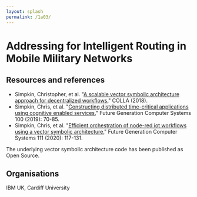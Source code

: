 ```yaml
---
layout: splash
permalink: /1a03/
---
```


# Addressing for Intelligent Routing in Mobile Military Networks

<!-- [Watch the video](https://ibm.box.com/v/Showcase-1a11-video)

## Military / Coalition Issue
In military networks, which are operating in increasingly congested and contested settings, it is vital to prioritise and control traffic both at the network and application layers. Further, the current use of IP addresses ties the source and destination of a packet to locations within the network, and thus highly mobile military networks suffer from needing to re-route and re-address network elements.

## Core idea and key achievements
DAIS ITA research has shown how vector based approaches can be used to reconfigure battlespace communication plans, and to enable service discovery and orchestration in tactical coalitions information systems.

The core idea is that a vector-based approach can also be used to represent both source and target identities (replacing IP addresses). This allows us to specify the source and target of a packet to include attributes such as Role, Type, Status (by no means an exhaustive list):

Thus, a battlefield order could be tagged with source “Mission Commander | Orders | Manual | One-off” and target “Soldier | Platoon 1 | Chat” to be issued to all of the soldiers in platoon 1 in their chat application. The message would then be routed using intelligent routers with knowledge of the state of the network. It would replace both unicast and multicast traffic. To improve the performance on the wire, hardware architectures, such as phase-change-memory, in the router could be employed to act on the packets at “wire-speed”.


## Implications for Defence
Applying these techniques would create a new level of resilience and flexibility in tactical networks to allow them to adapt to battlefield conditions, including electronic attacks.  It would allow the battlespace network to prioritise traffic such as individual messages and order, and if the network is too congested to adopt delay-tolerant approaches for lower priority traffic (e.g. use store-and-forward messaging).

## Readiness & alternative Defence uses
The core idea is currently TRL1, but most of the related technology is at TRL2+, so enabling rapid development and demonstration of the concept.   
An issue that would need to be addressed is the confidentiality of addresses.  They could be represented using random binary vectors, but these could conceivably be learned over time.  One option is to investigate the impact of use either encryption or dynamic vector space mapping to thwart such an attack and to determine the performance implications of these approaches


<!-- ![image info](/dais/achievements/images/1a02_figure1.jpg) -->

## Resources and references

* Simpkin, Christopher, et al. "[A scalable vector symbolic architecture approach for decentralized workflows.](/doc-2679)" COLLA (2018).
* Simpkin, Chris, et al. "[Constructing distributed time-critical applications using cognitive enabled services.](/doc-4872)" Future Generation Computer Systems 100 (2019): 70-85.
* Simpkin, Chris, et al. "[Efficient orchestration of node-red iot workflows using a vector symbolic architecture.](/doc-5544)" Future Generation Computer Systems 111 (2020): 117-131.

The underlying vector symbolic architecture code has been published as Open Source.


## Organisations
IBM UK, Cardiff University
